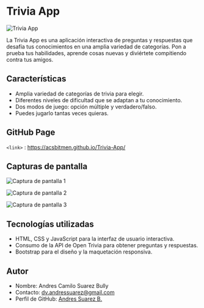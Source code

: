 # Trivia App

![Trivia App](https://i.ibb.co/vmW9LKR/Trivia-App-IMG1.png)

La Trivia App es una aplicación interactiva de preguntas y respuestas que desafía tus conocimientos en una amplia variedad de categorías. Pon a prueba tus habilidades, aprende cosas nuevas y diviértete compitiendo contra tus amigos.

## Características

- Amplia variedad de categorías de trivia para elegir.
- Diferentes niveles de dificultad que se adaptan a tu conocimiento.
- Dos modos de juego: opción múltiple y verdadero/falso.
- Puedes jugarlo tantas veces quieras. 

## GitHub Page

`<link>` : <https://acsbitmen.github.io/Trivia-App/>

## Capturas de pantalla

![Captura de pantalla 1](https://i.ibb.co/jT67MHC/Trivia-App-IMG2.png)

![Captura de pantalla 2](https://i.ibb.co/Q9TWcGw/Trivia-App-IMG3.png)

![Captura de pantalla 3](https://i.ibb.co/4pS9CtM/Trivia-App-IMG4.png)

## Tecnologías utilizadas

- HTML, CSS y JavaScript para la interfaz de usuario interactiva.
- Consumo de la API de Open Trivia para obtener preguntas y respuestas.
- Bootstrap para el diseño y la maquetación responsiva.

## Autor

- Nombre: Andres Camilo Suarez Bully
- Contacto: dv.andressuarez@gmail.com
- Perfil de GitHub: [Andres Suarez B.](https://github.com/ACSBITMEN)
